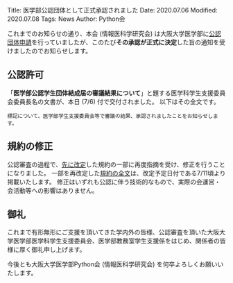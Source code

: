 Title: 医学部公認団体として正式承認されました
Date: 2020.07.06
Modified: 2020.07.08
Tags: News
Author: Python会

これまでのお知らせの通り、本会 (情報医科学研究会) は大阪大学医学部に[公認団体申請]({filename}./officialize_request.md)を行っていましたが、このたび**その承認が正式に決定**した旨の通知を受けましたのでお知らせします。
<!-- PELICAN_END_SUMMARY -->

## 公認許可
「**医学部公認学生団体結成届の審議結果について**」と題する医学科学生支援委員会委員長名の文書が、本日 (7/6) 付で交付されました。
以下はその全文です。
```text
標記について、医学部学生支援委員会等で審議の結果、承認されましたことをお知らせします。
```

## 規約の修正
公認審査の過程で、[先に改定]({filename}./formalname.md)した規約の一部に再度指摘を受け、修正を行うことになりました。
一部を再改定した[規約の全文]({filename}/pages/constitution.md)は、改定予定日付である7/11頃より掲載いたします。
修正はいずれも公認に伴う技術的なもので、実際の会運営・会活動等への影響はありません。

## 御礼
これまで有形無形にご支援を頂いてきた学内外の皆様、公認審査を頂いた大阪大学医学部医学科学生支援委員会、医学部教務室学生支援係をはじめ、関係者の皆様に厚く御礼申し上げます。

今後とも大阪大学医学部Python会 (情報医科学研究会) を何卒よろしくお願いいたします。
